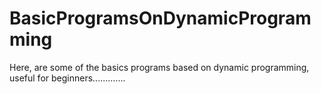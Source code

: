 # BasicProgramsOnDynamicProgramming

Here, are some of the basics programs based on dynamic programming, useful for beginners.............
